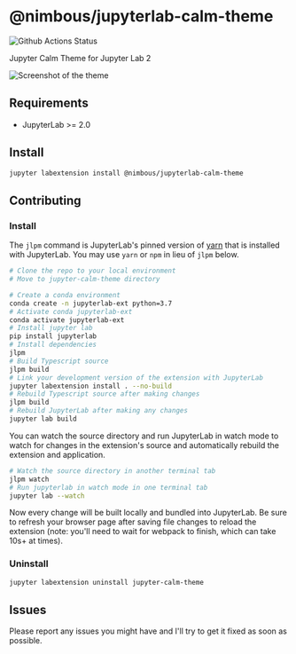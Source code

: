 # @nimbous/jupyterlab-calm-theme

![Github Actions Status](https://github.com/nimbous/jupyter-calm-theme/workflows/Build/badge.svg)

Jupyter Calm Theme for Jupyter Lab 2


![Screenshot of the theme](https://user-images.githubusercontent.com/33524244/93402162-e2ebee00-f87b-11ea-8a11-3c49d21803d2.png)



## Requirements

* JupyterLab >= 2.0

## Install

```bash
jupyter labextension install @nimbous/jupyterlab-calm-theme
```

## Contributing

### Install

The `jlpm` command is JupyterLab's pinned version of
[yarn](https://yarnpkg.com/) that is installed with JupyterLab. You may use
`yarn` or `npm` in lieu of `jlpm` below.

```bash
# Clone the repo to your local environment
# Move to jupyter-calm-theme directory

# Create a conda environment
conda create -n jupyterlab-ext python=3.7
# Activate conda jupyterlab-ext
conda activate jupyterlab-ext 
# Install jupyter lab
pip install jupyterlab
# Install dependencies
jlpm
# Build Typescript source
jlpm build
# Link your development version of the extension with JupyterLab
jupyter labextension install . --no-build
# Rebuild Typescript source after making changes
jlpm build
# Rebuild JupyterLab after making any changes
jupyter lab build
```

You can watch the source directory and run JupyterLab in watch mode to watch for changes in the extension's source and automatically rebuild the extension and application.

```bash
# Watch the source directory in another terminal tab
jlpm watch
# Run jupyterlab in watch mode in one terminal tab
jupyter lab --watch
```

Now every change will be built locally and bundled into JupyterLab. Be sure to refresh your browser page after saving file changes to reload the extension (note: you'll need to wait for webpack to finish, which can take 10s+ at times).

### Uninstall

```bash
jupyter labextension uninstall jupyter-calm-theme
```

## Issues
Please report any issues you might have and I'll try to get it fixed as soon as possible.
